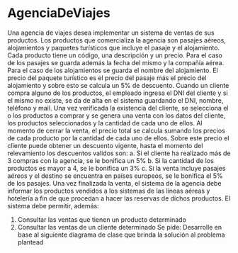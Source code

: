 ﻿# AgenciaDeViajes
Una agencia de viajes desea implementar un sistema de ventas de sus productos.
Los productos que comercializa la agencia son pasajes aéreos, alojamientos y paquetes turísticos que incluye el pasaje y el alojamiento.
Cada producto tiene un código, una descripción y un precio. Para el caso de los pasajes se guarda además la fecha del mismo y la compañía 
aérea. Para el caso de los alojamientos se guarda el nombre del alojamiento.
El precio del paquete turístico es el precio del pasaje más el precio del alojamiento y sobre esto se calcula un 5% de descuento.
Cuando un cliente compra alguno de los productos, el empleado ingresa el DNI del cliente y si el mismo no existe, se da de alta en el 
sistema guardando el DNI, nombre, teléfono y mail.
Una vez verificada la existencia del cliente, se selecciona el o los productos a comprar y se genera una venta con los datos del cliente, los 
productos seleccionados y la cantidad de cada uno de ellos.
Al momento de cerrar la venta, el precio total se calcula sumando los precios de cada producto por la cantidad de cada uno de ellos.
Sobre este precio el cliente puede obtener un descuento vigente, hasta el momento del relevamiento los descuentos validos son:
a. Si el cliente ha realizado más de 3 compras con la agencia, se le bonifica un 5%
b. Si la cantidad de los productos es mayor a 4, se le bonifica un 3%
c. Si la venta incluye pasajes aéreos y el destino se encuentra en países europeos, se le bonifica el 5% de los pasajes.
Una vez finalizada la venta, el sistema de la agencia debe informar los productos vendidos a los sistemas de las líneas aéreas y hotelería a 
fin de que procedan a hacer las reservas de dichos productos.
El sistema debe permitir, además:
1. Consultar las ventas que tienen un producto determinado
2. Consultar las ventas de un cliente determinado
Se pide: 
Desarrolle en base al siguiente diagrama de clase que brinda la solución al problema plantead
